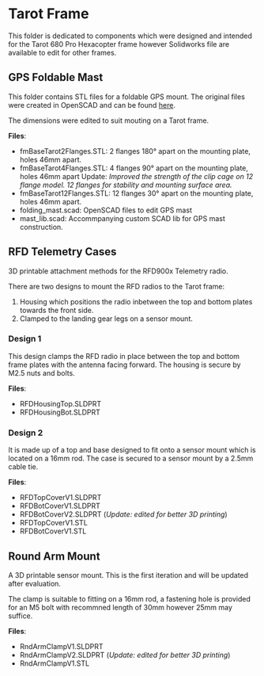 # Tarot Frame
This folder is dedicated to components which were designed and intended for the Tarot 680 Pro Hexacopter frame however Solidworks file are available to edit for other frames.

## GPS Foldable Mast
This folder contains STL files for a foldable GPS mount. The original files were created in OpenSCAD and can be found [here](https://github.com/ndrk/folding_gps_mast).

The dimensions were edited to suit mouting on a Tarot frame.

**Files**:
- fmBaseTarot2Flanges.STL: 2 flanges 180&deg; apart on the mounting plate, holes 46mm apart.
- fmBaseTarot4Flanges.STL: 4 flanges 90&deg; apart on the mounting plate, holes 46mm apart
Update: *Improved the strength of the clip cage on 12 flange model. 12 flanges for stability and mounting surface area.*
- fmBaseTarot12Flanges.STL: 12 flanges 30&deg; apart on the mounting plate, holes 46mm apart.
- folding_mast.scad: OpenSCAD files to edit GPS mast
- mast_lib.scad: Accommpanying custom SCAD lib for GPS mast construction.

## RFD Telemetry Cases
3D printable attachment methods for the RFD900x Telemetry radio.

There are two designs to mount the RFD radios to the Tarot frame:
1. Housing which positions the radio inbetween the top and bottom plates towards the front side.
2. Clamped to the landing gear legs on a sensor mount.

### Design 1
This design clamps the RFD radio in place between the top and bottom frame plates with the antenna facing forward. The housing is secure by M2.5 nuts and bolts.

**Files**:
- RFDHousingTop.SLDPRT
- RFDHousingBot.SLDPRT

### Design 2
It is made up of a top and base designed to fit onto a sensor mount which is located on a 16mm rod. The case is secured to a sensor mount by a 2.5mm cable tie.

**Files**:
- RFDTopCoverV1.SLDPRT
- RFDBotCoverV1.SLDPRT
- RFDBotCoverV2.SLDPRT (*Update: edited for better 3D printing*)
- RFDTopCoverV1.STL
- RFDBotCoverV1.STL

## Round Arm Mount
A 3D printable sensor mount. This is the first iteration and will be updated after evaluation.

The clamp is suitable to fitting on a 16mm rod, a fastening hole is provided for an M5 bolt with recommned length of 30mm however 25mm may suffice.

**Files**:
- RndArmClampV1.SLDPRT
- RndArmClampV2.SLDPRT (*Update: edited for better 3D printing*)
- RndArmClampV1.STL
